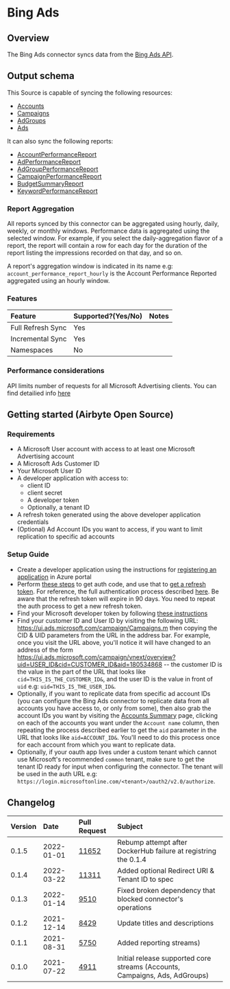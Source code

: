 # Bing Ads

## Overview

The Bing Ads connector syncs data from the [Bing Ads API](https://docs.microsoft.com/en-us/advertising/guides/?view=bingads-13).

## Output schema

This Source is capable of syncing the following resources:

* [Accounts](https://docs.microsoft.com/en-us/advertising/customer-management-service/searchaccounts?view=bingads-13)
* [Campaigns](https://docs.microsoft.com/en-us/advertising/campaign-management-service/getcampaignsbyaccountid?view=bingads-13)
* [AdGroups](https://docs.microsoft.com/en-us/advertising/campaign-management-service/getadgroupsbycampaignid?view=bingads-13)
* [Ads](https://docs.microsoft.com/en-us/advertising/campaign-management-service/getadsbyadgroupid?view=bingads-13)

It can also sync the following reports:

* [AccountPerformanceReport](https://docs.microsoft.com/en-us/advertising/reporting-service/accountperformancereportrequest?view=bingads-13)
* [AdPerformanceReport](https://docs.microsoft.com/en-us/advertising/reporting-service/adperformancereportrequest?view=bingads-13)
* [AdGroupPerformanceReport](https://docs.microsoft.com/en-us/advertising/reporting-service/adgroupperformancereportrequest?view=bingads-13)
* [CampaignPerformanceReport](https://docs.microsoft.com/en-us/advertising/reporting-service/campaignperformancereportrequest?view=bingads-13)
* [BudgetSummaryReport](https://docs.microsoft.com/en-us/advertising/reporting-service/budgetsummaryreportrequest?view=bingads-13)
* [KeywordPerformanceReport](https://docs.microsoft.com/en-us/advertising/reporting-service/keywordperformancereportrequest?view=bingads-13)

### Report Aggregation
All reports synced by this connector can be aggregated using hourly, daily, weekly, or monthly windows. Performance data is aggregated using the selected window. For example, if you select the daily-aggregation flavor of a report, the report will contain a row for each day for the duration of the report listing the impressions recorded on that day, and so on.    

A report's aggregation window is indicated in its name e.g: `account_performance_report_hourly` is the Account Performance Reported aggregated using an hourly window. 

### Features

| Feature | Supported?\(Yes/No\) | Notes |
| :--- |:---------------------| :--- |
| Full Refresh Sync | Yes                  |  |
| Incremental Sync | Yes                  |  |
| Namespaces | No                   |  |

### Performance considerations

API limits number of requests for all Microsoft Advertising clients. You can find detailied info [here](https://docs.microsoft.com/en-us/advertising/guides/services-protocol?view=bingads-13#throttling)

## Getting started (Airbyte Open Source)
### Requirements 
* A Microsoft User account with access to at least one Microsoft Advertising account
* A Microsoft Ads Customer ID
* Your Microsoft User ID
* A developer application with access to: 
  * client ID 
  * client secret 
  * A developer token 
  * Optionally, a tenant ID
* A refresh token generated using the above developer application credentials
* (Optional) Ad Account IDs you want to access, if you want to limit replication to specific ad accounts

### Setup Guide
* Create a developer application using the instructions for [registering an application](https://docs.microsoft.com/en-us/advertising/guides/authentication-oauth-register?view=bingads-13) in Azure portal
* Perform [these steps](https://docs.microsoft.com/en-us/advertising/guides/authentication-oauth-consent?view=bingads-13l) to get auth code, and use that to [get a refresh token](https://docs.microsoft.com/en-us/advertising/guides/authentication-oauth-get-tokens?view=bingads-13). For reference, the full authentication process described [here](https://docs.microsoft.com/en-us/advertising/guides/get-started?view=bingads-13#access-token). Be aware that the refresh token will expire in 90 days. You need to repeat the auth process to get a new refresh token.
* Find your Microsoft developer token by following [these instructions](https://docs.microsoft.com/en-us/advertising/guides/get-started?view=bingads-13#get-developer-token)
* Find your customer ID and User ID by visiting the following URL: https://ui.ads.microsoft.com/campaign/Campaigns.m then copying the CID & UID parameters from the URL in the address bar. For example, once you visit the URL above, you'll notice it will have changed to an address of the form https://ui.ads.microsoft.com/campaign/vnext/overview?uid=USER_ID&cid=CUSTOMER_ID&aid=180534868 -- the customer ID is the value in the part of the URL that looks like `cid=THIS_IS_THE_CUSTOMER_ID&`, and the user ID is the value in front of `uid` e.g: `uid=THIS_IS_THE_USER_ID&`. 
* Optionally, if you want to replicate data from specific ad account IDs (you can configure the Bing Ads connector to replicate data from all accounts you have access to, or only from some), then also grab the account IDs you want by visiting the [Accounts Summary](https://ui.ads.microsoft.com/campaign/vnext/accounts/performance) page, clicking on each of the accounts you want under the `Account name` column, then repeating the process described earlier to get the `aid` parameter in the URL that looks like `aid=ACCOUNT_ID&`. You'll need to do this process once for each account from which you want to replicate data. 
* Optionally, if your oauth app lives under a custom tenant which cannot use Microsoft's recommended `common` tenant, make sure to get the tenant ID ready for input when configuring the connector. The tenant will be used in the auth URL e.g: `https://login.microsoftonline.com/<tenant>/oauth2/v2.0/authorize`.



## Changelog

| Version | Date | Pull Request                                             | Subject |
| :--- | :--- |:---------------------------------------------------------| :--- |
| 0.1.5 | 2022-01-01 | [11652](https://github.com/airbytehq/airbyte/pull/11652) | Rebump attempt after DockerHub failure at registring the 0.1.4 |
| 0.1.4 | 2022-03-22 | [11311](https://github.com/airbytehq/airbyte/pull/11311) | Added optional Redirect URI & Tenant ID to spec |
| 0.1.3 | 2022-01-14 | [9510](https://github.com/airbytehq/airbyte/pull/9510)   | Fixed broken dependency that blocked connector's operations |
| 0.1.2 | 2021-12-14 | [8429](https://github.com/airbytehq/airbyte/pull/8429)   | Update titles and descriptions |
| 0.1.1 | 2021-08-31 | [5750](https://github.com/airbytehq/airbyte/pull/5750)   | Added reporting streams\) |
| 0.1.0 | 2021-07-22 | [4911](https://github.com/airbytehq/airbyte/pull/4911)   | Initial release supported core streams \(Accounts, Campaigns, Ads, AdGroups\) |

